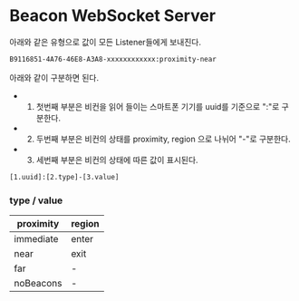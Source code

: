 # Beacon WebSocket Server

아래와 같은 유형으로 값이 모든 Listener들에게 보내진다.
```sh
B9116851-4A76-46E8-A3A8-xxxxxxxxxxxx:proximity-near
```

아래와 같이 구분하면 된다.
  - 1. 첫번째 부분은 비컨을 읽어 들이는 스마트폰 기기를 uuid를 기준으로 ":"로 구분한다.
  - 2. 두번째 부분은 비컨의 상태를 proximity, region 으로 나뉘어 "-"로 구분한다.
  - 3. 세번째 부분은 비컨의 상태에 따른 값이 표시된다.
```sh
[1.uuid]:[2.type]-[3.value]
```

### type / value
proximity | region
------------ | -------------
immediate | enter
near | exit
far | -
noBeacons | -
